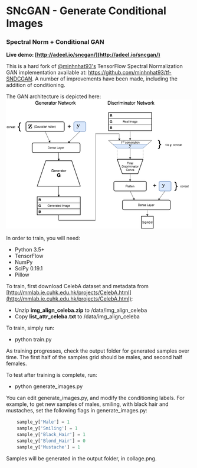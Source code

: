 # SNcGAN - Generate Conditional Images
### Spectral Norm + Conditional GAN

**Live demo: [http://adeel.io/sncgan/](http://adeel.io/sncgan/)**

This is a hard fork of [@minhnhat93's](https://github.com/minhnhat93) TensorFlow Spectral Normalization GAN implementation available at: https://github.com/minhnhat93/tf-SNDCGAN. A number of improvements have been made, including the addition of conditioning.

The GAN architecture is depicted here:
![SNcGAN Architecture](assets/SNcGAN.png)

In order to train, you will need:
* Python 3.5+
* TensorFlow 
* NumPy
* SciPy 0.19.1
* Pillow

To train, first download CelebA dataset and metadata from [http://mmlab.ie.cuhk.edu.hk/projects/CelebA.html](http://mmlab.ie.cuhk.edu.hk/projects/CelebA.html):
* Unzip **img_align_celeba.zip** to /data/img_align_celeba
* Copy **list_attr_celeba.txt** to /data/img_align_celeba

To train, simply run:
* python train.py

As training progresses, check the output folder for generated samples over time. The first half of the samples grid should be males, and second half females.
 
To test after training is complete, run:
* python generate_images.py

You can edit generate_images.py, and modify the conditioning labels. For example, to get new samples of males, smiling, with black hair and mustaches, set the following flags in generate_images.py:
```python
    sample_y['Male'] = 1
    sample_y['Smiling'] = 1
    sample_y['Black_Hair'] = 1
    sample_y['Blond_Hair'] = 0
    sample_y['Mustache'] = 1
```

Samples will be generated in the output folder, in collage.png.